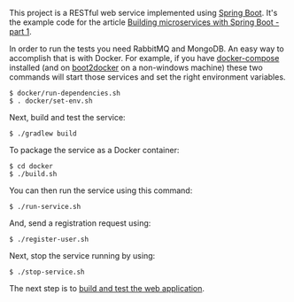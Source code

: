 This project is a RESTful web service implemented using [Spring Boot](http://projects.spring.io/spring-boot/).
It's the example code for the article [Building microservices with Spring Boot - part 1](http://plainoldobjects.com/2014/04/01/building-microservices-with-spring-boot-part1/).

In order to run the tests you need RabbitMQ and MongoDB.
An easy way to accomplish that is with Docker.
For example, if you have [docker-compose](https://docs.docker.com/compose/) installed (and on [boot2docker](http://boot2docker.io/) on a non-windows machine) these two commands will start those services and set the right environment variables.


    $ docker/run-dependencies.sh  
    $ . docker/set-env.sh

Next, build and test the service:

    $ ./gradlew build    

To package the service as a Docker container:

    $ cd docker
    $ ./build.sh
    
You can then run the service using this command:

    $ ./run-service.sh
    
And, send a registration request using:

    $ ./register-user.sh

 Next, stop the service running by using:

    $ ./stop-service.sh

The next step is to [build and test the web application](../spring-boot-webapp).

    






